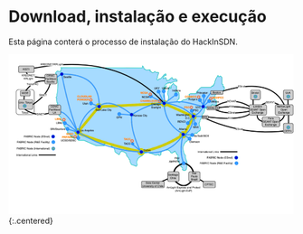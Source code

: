 # Download, instalação e execução

Esta página conterá o processo de instalação do HackInSDN.

![Fabric png](/assets/img/fabric.png){:.centered}
